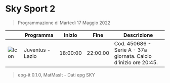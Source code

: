 # Sky Sport 2
> Programmazione di Martedì 17 Maggio 2022

||Programma|Inizio|Fine|Descrizione|
|---|---|---|---|---|
|![Icon](https://guidatv.sky.it/uuid/17bf08e2-bb3c-460b-9ad9-ff8825d9bce6/cover?md5ChecksumParam=bc16e036f92bc2570ae5f5c0c872fad9)|Juventus - Lazio|18:00:00|22:00:00|Cod. 450686 - Serie A - 37a giornata. Calcio d&#039;inizio ore 20:45.



 > epg-it 0.1.0, MatMasIt - Dati epg SKY